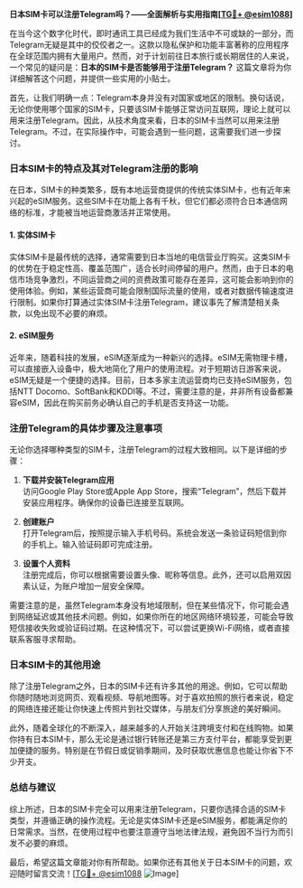 **日本SIM卡可以注册Telegram吗？——全面解析与实用指南[[TG💪+ @esim1088](https://t.me/s/esim1088)]**

在当今这个数字化时代，即时通讯工具已经成为我们生活中不可或缺的一部分，而Telegram无疑是其中的佼佼者之一。这款以隐私保护和功能丰富著称的应用程序在全球范围内拥有大量用户。然而，对于计划前往日本旅行或长期居住的人来说，一个常见的疑问是：**日本的SIM卡是否能够用于注册Telegram？** 这篇文章将为你详细解答这个问题，并提供一些实用的小贴士。

首先，让我们明确一点：Telegram本身并没有对国家或地区的限制。换句话说，无论你使用哪个国家的SIM卡，只要该SIM卡能够正常访问互联网，理论上就可以用来注册Telegram。因此，从技术角度来看，日本的SIM卡当然可以用来注册Telegram。不过，在实际操作中，可能会遇到一些问题，这需要我们进一步探讨。

### 日本SIM卡的特点及其对Telegram注册的影响

在日本，SIM卡的种类繁多，既有本地运营商提供的传统实体SIM卡，也有近年来兴起的eSIM服务。这些SIM卡在功能上各有千秋，但它们都必须符合日本通信网络的标准，才能被当地运营商激活并正常使用。

#### 1. 实体SIM卡
实体SIM卡是最传统的选择，通常需要到日本当地的电信营业厅购买。这类SIM卡的优势在于稳定性高、覆盖范围广，适合长时间停留的用户。然而，由于日本的电信市场竞争激烈，不同运营商之间的资费政策可能存在差异，这可能会影响到你的使用体验。例如，某些运营商可能会限制国际流量的使用，或者对数据传输速度进行限制。如果你打算通过实体SIM卡注册Telegram，建议事先了解清楚相关条款，以免出现不必要的麻烦。

#### 2. eSIM服务
近年来，随着科技的发展，eSIM逐渐成为一种新兴的选择。eSIM无需物理卡槽，可以直接嵌入设备中，极大地简化了用户的使用流程。对于短期访日游客来说，eSIM无疑是一个便捷的选择。目前，日本多家主流运营商均已支持eSIM服务，包括NTT Docomo、SoftBank和KDDI等。不过，需要注意的是，并非所有设备都兼容eSIM，因此在购买前务必确认自己的手机是否支持这一功能。

### 注册Telegram的具体步骤及注意事项

无论你选择哪种类型的SIM卡，注册Telegram的过程大致相同。以下是详细的步骤：

1. **下载并安装Telegram应用**  
   访问Google Play Store或Apple App Store，搜索“Telegram”，然后下载并安装应用程序。确保你的设备已连接至互联网。

2. **创建账户**  
   打开Telegram后，按照提示输入手机号码。系统会发送一条验证码短信到你的手机上。输入验证码即可完成注册。

3. **设置个人资料**  
   注册完成后，你可以根据需要设置头像、昵称等信息。此外，还可以启用双因素认证，为账户增加一层安全保障。

需要注意的是，虽然Telegram本身没有地域限制，但在某些情况下，你可能会遇到网络延迟或其他技术问题。例如，如果你所在的地区网络环境较差，可能会导致短信接收失败或验证码过期。在这种情况下，可以尝试更换Wi-Fi网络，或者直接联系客服寻求帮助。

### 日本SIM卡的其他用途

除了注册Telegram之外，日本的SIM卡还有许多其他的用途。例如，它可以帮助你随时随地浏览网页、观看视频、导航地图等。对于喜欢拍照的旅行者来说，稳定的网络连接还能让你快速上传照片到社交媒体，与朋友们分享旅途的美好瞬间。

此外，随着全球化的不断深入，越来越多的人开始关注跨境支付和在线购物。如果你持有日本SIM卡，那么无论是通过银行转账还是第三方支付平台，都能享受到更加便捷的服务。特别是在节假日或促销季期间，及时获取优惠信息也能让你省下不少开支。

### 总结与建议

综上所述，日本的SIM卡完全可以用来注册Telegram，只要你选择合适的SIM卡类型，并遵循正确的操作流程。无论是实体SIM卡还是eSIM服务，都能满足你的日常需求。当然，在使用过程中也要注意遵守当地法律法规，避免因不当行为而引发不必要的麻烦。

最后，希望这篇文章能对你有所帮助。如果你还有其他关于日本SIM卡的问题，欢迎随时留言交流！[[TG💪+ @esim1088](https://t.me/s/esim1088) ![Image](https://i.postimg.cc/4NQfJmqS/Snipaste-2025-05-13-00-14-12.png)]